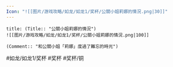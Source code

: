 ```yaml
---
Icon: "![[图片/游戏攻略/如龙/如龙1/奖杯/公關小姐莉娜的情況.png|30]]"
---
```

```ad-common-bronze-trophy
title: (Title:: "公關小姐莉娜的情況")
![[图片/游戏攻略/如龙/如龙1/奖杯/公關小姐莉娜的情況.png|100]]

(Comment:: "和公關小姐「莉娜」度過了難忘的時光")
```

#如龙/如龙1/奖杯 #奖杯 #奖杯/铜
